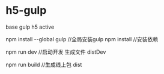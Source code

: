 # h5-gulp
base gulp h5 active

npm install --global gulp //全局安装gulp
npm install //安装依赖

npm run dev //启动开发  生成文件 distDev

npm run build //生成线上包 dist
